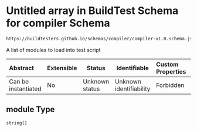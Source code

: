 # Untitled array in BuildTest Schema for compiler Schema

```txt
https://buildtesters.github.io/schemas/compiler/compiler-v1.0.schema.json#/properties/module
```

A list of modules to load into test script


| Abstract            | Extensible | Status         | Identifiable            | Custom Properties | Additional Properties | Access Restrictions | Defined In                                                                                |
| :------------------ | ---------- | -------------- | ----------------------- | :---------------- | --------------------- | ------------------- | ----------------------------------------------------------------------------------------- |
| Can be instantiated | No         | Unknown status | Unknown identifiability | Forbidden         | Allowed               | none                | [compiler-v1.0.schema.json\*](../../out/compiler-v1.0.schema.json "open original schema") |

## module Type

`string[]`
